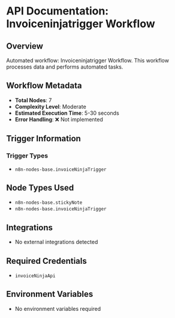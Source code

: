 # API Documentation: Invoiceninjatrigger Workflow

## Overview
Automated workflow: Invoiceninjatrigger Workflow. This workflow processes data and performs automated tasks.

## Workflow Metadata
- **Total Nodes**: 7
- **Complexity Level**: Moderate
- **Estimated Execution Time**: 5-30 seconds
- **Error Handling**: ❌ Not implemented

## Trigger Information
### Trigger Types
- `n8n-nodes-base.invoiceNinjaTrigger`

## Node Types Used
- `n8n-nodes-base.stickyNote`
- `n8n-nodes-base.invoiceNinjaTrigger`

## Integrations
- No external integrations detected

## Required Credentials
- `invoiceNinjaApi`

## Environment Variables
- No environment variables required
